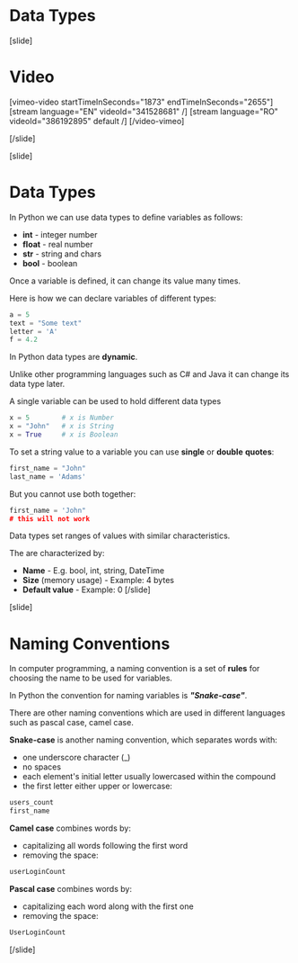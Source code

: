 # Data Types

[slide]
# Video

[vimeo-video startTimeInSeconds="1873" endTimeInSeconds="2655"]
[stream language="EN" videoId="341528681"  /]
[stream language="RO" videoId="386192895" default /]
[/video-vimeo]

[/slide]

[slide]
# Data Types
In Python we can use data types to define variables as follows:
* **int** - integer number 
* **float** - real number
* **str** - string and chars 
* **bool** - boolean

Once a variable is defined, it can change its value many times.

Here is how we can declare variables of different types:
```python
a = 5
text = "Some text"
letter = 'A'
f = 4.2
```

In Python data types are **dynamic**.

Unlike other programming languages such as C# and Java it can change its data type later. 

A single variable can be used to hold different data types
```python
x = 5        # x is Number
x = "John"   # x is String
x = True     # x is Boolean
```

To set a string value to a variable you can use **single** or **double** **quotes**:
```python
first_name = "John" 
last_name = 'Adams'
```
But you cannot use both together:
```python
first_name = 'John" 
# this will not work  

```

Data types set ranges of values with similar characteristics.

The are characterized by:
  * **Name** - E.g. bool, int, string, DateTime
  * **Size** (memory usage) - Example: 4 bytes
  * **Default value** - Example: 0
[/slide]

[slide]
# Naming Conventions
In computer programming, a naming convention is a set of **rules** for choosing the name to be used for variables.

In Python the convention for naming variables is ***"Snake-case"***. 

There are other naming conventions which are used in different languages such as pascal case, camel case. 

**Snake-case** is another naming convention, which separates words with:
* one underscore character (_)
* no spaces
* each element's initial letter usually lowercased within the compound
* the first letter either upper or lowercase:
```python
users_count
first_name
```

**Camel case** combines words by:
* capitalizing all words following the first word
* removing the space:
```python
userLoginCount
```

**Pascal case** combines words by:
* capitalizing each word along with the first one
* removing the space:
```python
UserLoginCount
```
[/slide]
